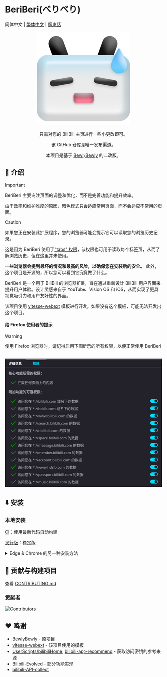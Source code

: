 # BeriBeri(べりべり)

 简体中文 | [繁体中文](README-zh_TW.md) | [廣東話](README-jyut.md)

<p align="center" style="margin-bottom: 0px !important;">
<img width="300" alt="BewlyBewly icon" src="./assets/icon-512.png"><br/>
</p>

<p align="center">只需对您的 BiliBili 主页进行一些小更改即可。</p>
<p align="center">该 GitHub 仓库是唯一发布渠道。</p>
<p align="center">本项目是基于 <a href="https://github.com/BewlyBewly/BewlyBewly">BewlyBewly</a> 的二改版。</p>

<!-- ![min1](https://github.com/hakadao/BewlyBewly/assets/33394391/951f9e2a-d0e1-452c-83a9-dc6d85c4d441)
![min2](https://github.com/hakadao/BewlyBewly/assets/33394391/3e75dd20-f60b-4645-b434-23a24c72959c) 1-->

## 👋 介绍

> [!IMPORTANT]
> BeriBeri 主要专注页面的调整和优化，而不是完善功能和提升效率。
>
> 由于效率和维护难度的原因，暗色模式只会适应常用页面，而不会适应不常用的页面。

> [!CAUTION]
> 如果您正在安装此扩展程序，您的浏览器可能会提示它可以读取您的浏览历史记录。
>
> 这是因为 BeriBeri 使用了["tabs" 权限](https://developer.chrome.com/docs/extensions/reference/api/tabs)，该权限也可用于读取每个标签页，从而了解浏览历史，但在这里并未使用。
>
> **一些浏览器会提到最坏的情况和最高的风险，以确保您在安装后的安全。**
> 此外，这个项目是开源的，所以您可以看到它究竟做了什么。

BeriBeri 是一个用于 BiliBili 的浏览器扩展，旨在通过重新设计 BiliBili 用户界面来提升用户体验。设计灵感来自于 YouTube、Vision OS 和 iOS，从而实现了更具视觉吸引力和用户友好性的界面。

该项目使用 [vitesse-webext](https://github.com/antfu/vitesse-webext) 模板进行开发。如果没有这个模板，可能无法开发出这个项目。

#### 给 Firefox 使用者的提示

> [!WARNING]
> 使用 Firefox 浏览器时，请记得启用下图所示的所有权限，以便正常使用 BeriBeri

<br/> <img width="655" alt="firefox" src="./docs/firefox.png">

## ⬇️ 安装

### 本地安装

[CI](https://github.com/TC999/BeriBeri/actions)：使用最新代码自动构建

[发行版](https://github.com/TC999/BeriBeri/releases)：稳定版

<details>
 <summary> Edge & Chrome 的另一种安装方法 </summary>

#### Edge

> 确保您下载了 [extension.zip](https://github.com/TC999/BeriBeri/releases) 并解压缩该文件。

1. 在地址栏输入 `edge://extensions/` 并按回车
2. 打开 `开发者模式` 并点击 `加载已解压的拓展程序` <br/> <img width="655" alt="image" src="./docs/edge.PNG">
3. 在浏览器中加载解压后的扩展文件夹

#### Chrome

> 确保您下载了 [extension.zip](https://github.com/TC999/BeriBeri/releases) 并解压缩该文件。

1. 在地址栏输入 `chrome://extensions/` 并按回车
2. 打开 `开发者模式` 并点击 `加载已解压的拓展程序` <br/> <img width="655" alt="Chromium" src="./docs/chromium.png">
3. 在浏览器中加载解压后的扩展文件夹

</details>

## 🤝 贡献与构建项目

查看 [CONTRIBUTING.md](docs/CONTRIBUTING-cmn_CN.md)

### 贡献者

[![Contributors](https://contrib.rocks/image?repo=TC999/BeriBeri)](https://github.com/TC999/BeriBeri/graphs/contributors)

## ❤️ 鸣谢

- [BewlyBewly](https://github.com/BewlyBewly/BewlyBewly) - 原项目
- [vitesse-webext](https://github.com/antfu/vitesse-webext) - 该项目使用的模板
- [UserScripts/bilibiliHome](https://github.com/indefined/UserScripts/tree/master/bilibiliHome),
[bilibili-app-recommend](https://github.com/magicdawn/bilibili-app-recommend) - 获取访问密钥的参考来源
- [Bilibili-Evolved](https://github.com/the1812/Bilibili-Evolved) - 部分功能实现
- [bilibili-API-collect](https://github.com/SocialSisterYi/bilibili-API-collect)
